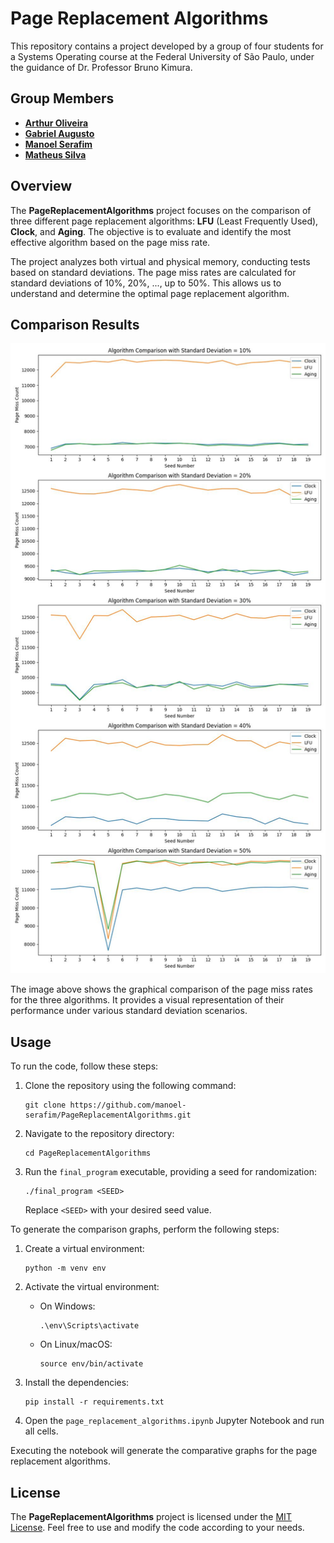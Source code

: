 # Page Replacement Algorithms

This repository contains a project developed by a group of four students for a Systems Operating course at the Federal University of São Paulo, under the guidance of Dr. Professor Bruno Kimura.

## Group Members

- [**Arthur Oliveira**](https://github.com/Arthur-so)
- [**Gabriel Augusto**](https://github.com/gbeloso)
- [**Manoel Serafim**](https://github.com/manoel-serafim)
- [**Matheus Silva**](https://github.com/matheuxito)

## Overview

The **PageReplacementAlgorithms** project focuses on the comparison of three different page replacement algorithms: **LFU** (Least Frequently Used), **Clock**, and **Aging**. The objective is to evaluate and identify the most effective algorithm based on the page miss rate.

The project analyzes both virtual and physical memory, conducting tests based on standard deviations. The page miss rates are calculated for standard deviations of 10%, 20%, ..., up to 50%. This allows us to understand and determine the optimal page replacement algorithm.

## Comparison Results

![Comparison](img/comparison.jpg)

The image above shows the graphical comparison of the page miss rates for the three algorithms. It provides a visual representation of their performance under various standard deviation scenarios.

## Usage

To run the code, follow these steps:

1. Clone the repository using the following command:
   ```
   git clone https://github.com/manoel-serafim/PageReplacementAlgorithms.git
   ```

2. Navigate to the repository directory:
   ```
   cd PageReplacementAlgorithms
   ```

3. Run the `final_program` executable, providing a seed for randomization:
   ```
   ./final_program <SEED>
   ```
   Replace `<SEED>` with your desired seed value.

To generate the comparison graphs, perform the following steps:

1. Create a virtual environment:
   ```
   python -m venv env
   ```

2. Activate the virtual environment:
   - On Windows:
     ```
     .\env\Scripts\activate
     ```
   - On Linux/macOS:
     ```
     source env/bin/activate
     ```

3. Install the dependencies:
   ```
   pip install -r requirements.txt
   ```

4. Open the `page_replacement_algorithms.ipynb` Jupyter Notebook and run all cells.

Executing the notebook will generate the comparative graphs for the page replacement algorithms.

## License

The **PageReplacementAlgorithms** project is licensed under the [MIT License](LICENSE). Feel free to use and modify the code according to your needs.
